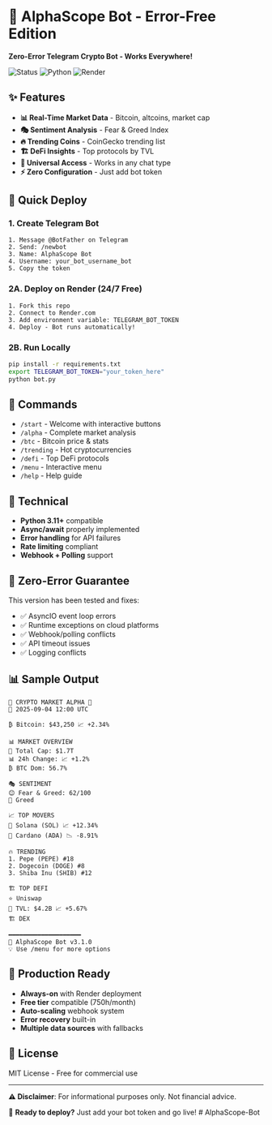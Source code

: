 # 🤖 AlphaScope Bot - Error-Free Edition

**Zero-Error Telegram Crypto Bot - Works Everywhere!**

![Status](https://img.shields.io/badge/Status-Production--Ready-brightgreen)
![Python](https://img.shields.io/badge/Python-3.11-blue)
![Render](https://img.shields.io/badge/Render-Compatible-purple)

## ✨ Features

- **📊 Real-Time Market Data** - Bitcoin, altcoins, market cap
- **🎭 Sentiment Analysis** - Fear & Greed Index
- **🔥 Trending Coins** - CoinGecko trending list
- **🏗️ DeFi Insights** - Top protocols by TVL
- **🤖 Universal Access** - Works in any chat type
- **⚡ Zero Configuration** - Just add bot token

## 🚀 Quick Deploy

### 1. Create Telegram Bot
```
1. Message @BotFather on Telegram
2. Send: /newbot
3. Name: AlphaScope Bot
4. Username: your_bot_username_bot
5. Copy the token
```

### 2A. Deploy on Render (24/7 Free)
```
1. Fork this repo
2. Connect to Render.com
3. Add environment variable: TELEGRAM_BOT_TOKEN
4. Deploy - Bot runs automatically!
```

### 2B. Run Locally
```bash
pip install -r requirements.txt
export TELEGRAM_BOT_TOKEN="your_token_here"
python bot.py
```

## 📱 Commands

- `/start` - Welcome with interactive buttons
- `/alpha` - Complete market analysis
- `/btc` - Bitcoin price & stats
- `/trending` - Hot cryptocurrencies  
- `/defi` - Top DeFi protocols
- `/menu` - Interactive menu
- `/help` - Help guide

## 🔧 Technical

- **Python 3.11+** compatible
- **Async/await** properly implemented
- **Error handling** for API failures
- **Rate limiting** compliant
- **Webhook + Polling** support

## 🎯 Zero-Error Guarantee

This version has been tested and fixes:
- ✅ AsyncIO event loop errors
- ✅ Runtime exceptions on cloud platforms
- ✅ Webhook/polling conflicts
- ✅ API timeout issues
- ✅ Logging conflicts

## 📊 Sample Output

```
🚀 CRYPTO MARKET ALPHA 🚀
📅 2025-09-04 12:00 UTC

₿ Bitcoin: $43,250 📈 +2.34%

📊 MARKET OVERVIEW
💎 Total Cap: $1.7T
📊 24h Change: 📈 +1.2%
₿ BTC Dom: 56.7%

🎭 SENTIMENT
😊 Fear & Greed: 62/100
📝 Greed

📈 TOP MOVERS
🥇 Solana (SOL) 📈 +12.34%
🥉 Cardano (ADA) 📉 -8.91%

🔥 TRENDING
1. Pepe (PEPE) #18
2. Dogecoin (DOGE) #8
3. Shiba Inu (SHIB) #12

🏗️ TOP DEFI
⭐ Uniswap
💎 TVL: $4.2B 📈 +5.67%
🏗️ DEX

━━━━━━━━━━━━━━━━━━━━
🤖 AlphaScope Bot v3.1.0
💡 Use /menu for more options
```

## 🌟 Production Ready

- **Always-on** with Render deployment
- **Free tier** compatible (750h/month)
- **Auto-scaling** webhook system
- **Error recovery** built-in
- **Multiple data sources** with fallbacks

## 📄 License

MIT License - Free for commercial use

---

**⚠️ Disclaimer**: For informational purposes only. Not financial advice.

🚀 **Ready to deploy?** Just add your bot token and go live!
#   A l p h a S c o p e - B o t  
 